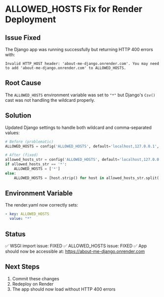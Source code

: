 # ALLOWED_HOSTS Fix for Render Deployment

## Issue Fixed
The Django app was running successfully but returning HTTP 400 errors with:
```
Invalid HTTP_HOST header: 'about-me-django.onrender.com'. You may need to add 'about-me-django.onrender.com' to ALLOWED_HOSTS.
```

## Root Cause
The `ALLOWED_HOSTS` environment variable was set to `"*"` but Django's `Csv()` cast was not handling the wildcard properly.

## Solution
Updated Django settings to handle both wildcard and comma-separated values:

```python
# Before (problematic)
ALLOWED_HOSTS = config('ALLOWED_HOSTS', default='localhost,127.0.0.1', cast=Csv())

# After (fixed)
allowed_hosts_str = config('ALLOWED_HOSTS', default='localhost,127.0.0.1')
if allowed_hosts_str == '*':
    ALLOWED_HOSTS = ['*']
else:
    ALLOWED_HOSTS = [host.strip() for host in allowed_hosts_str.split(',') if host.strip()]
```

## Environment Variable
The render.yaml now correctly sets:
```yaml
- key: ALLOWED_HOSTS
  value: "*"
```

## Status
✅ WSGI import issue: FIXED
✅ ALLOWED_HOSTS issue: FIXED
✅ App should now be accessible at: https://about-me-django.onrender.com

## Next Steps
1. Commit these changes
2. Redeploy on Render
3. The app should now load without HTTP 400 errors
